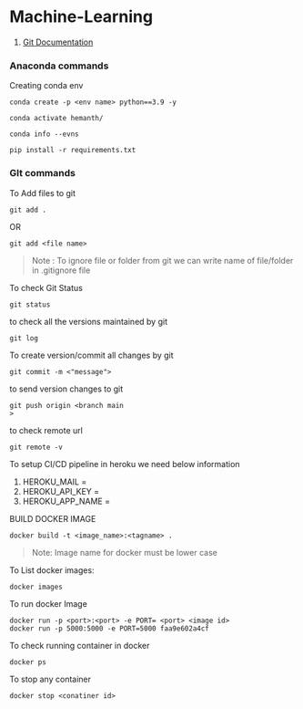 # Machine-Learning
1. [Git Documentation](https://git-scm.com/docs/gittutorial)


### Anaconda commands
Creating conda env 
```
conda create -p <env name> python==3.9 -y
```
```
conda activate hemanth/
```
```
conda info --evns
```
```
pip install -r requirements.txt
```
### GIt commands

To Add files to git
```
git add .
```
OR
```
git add <file name>
```
> Note : To ignore file or folder from git we can write name of file/folder in .gitignore file

To check Git Status
```
git status
```
to check all the versions maintained by git
```
git log
```
To create version/commit all changes by git
```
git commit -m <"message">
```
to send version changes to git
```
git push origin <branch main
>
```
to check remote url
```
git remote -v
```

To setup CI/CD pipeline in heroku we need below information

1. HEROKU_MAIL = <mail id>
2. HEROKU_API_KEY = <api key>
3. HEROKU_APP_NAME = <app name>

BUILD DOCKER IMAGE
```
docker build -t <image_name>:<tagname> .
```
> Note: Image name for docker must be lower case


To List docker images:
```
docker images
```

To run docker Image
```
docker run -p <port>:<port> -e PORT= <port> <image id>
docker run -p 5000:5000 -e PORT=5000 faa9e602a4cf
```

To check running container in docker
```
docker ps
```

To stop any container
```
docker stop <conatiner id>
